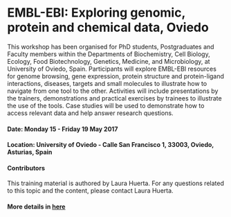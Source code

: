 #  EMBL-EBI: Exploring genomic, protein and chemical data, Oviedo

This workshop has been organised for PhD students, Postgraduates and Faculty members within the Departments of Biochemistry, Cell Biology, Ecology, Food Biotechnology, Genetics, Medicine, and Microbiology, at University of Oviedo, Spain. 
Participants will explore EMBL-EBI resources for genome browsing, gene expression, protein structure and protein-ligand interactions, diseases, targets and small molecules to illustrate how to navigate from one tool to the other. Activities will include presentations by the trainers, demonstrations and practical exercises by trainees to illustrate the use of the tools. Case studies will be used to demonstrate how to access relevant data and help answer research questions.

#### Date: Monday 15 - Friday 19 May 2017

#### Location: University of Oviedo - Calle San Francisco 1, 33003,  Oviedo,  Asturias, Spain

#### Contributors

This training material is authored by Laura Huerta.
For any questions related to this topic and the content, please contact Laura Huerta.

#### More details in [here][1]

[1]: https://www.ebi.ac.uk/training/events/2017/embl-ebi-exploring-genomic-protein-and-chemical-data-oviedo
